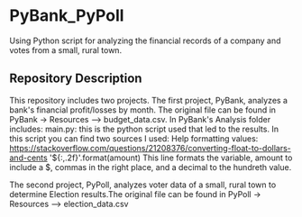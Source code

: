 # PyBank_PyPoll
Using Python script for analyzing the financial records of a company and votes from a small, rural town.

## Repository Description

This repository includes two projects. The first project, PyBank, analyzes a bank's financial profit/losses by month. The original file can be found in PyBank -> Resources --> budget_data.csv. In PyBank's Analysis folder includes:
    main.py: this is the python script used that led to the results. In this script you can find two sources I used:
        Help formatting values:
        https://stackoverflow.com/questions/21208376/converting-float-to-dollars-and-cents
            '${:,.2f}'.format(amount)
                 This line formats the variable, amount to include a $, commas in the right place, and a
                decimal to the hundreth value.

The second project, PyPoll, analyzes voter data of a small, rural town to determine Election results.The original file can be found in PyPoll -> Resources --> election_data.csv